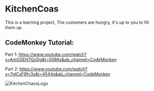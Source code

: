 # KitchenCoas
This is a learning project, The customers are hungry, it's up to you to fill them up.

## CodeMonkey Tutorial:
Part 1:
https://www.youtube.com/watch?v=AmGSEH7QcDg&t=5086s&ab_channel=CodeMonkey

Part 2:
https://www.youtube.com/watch?v=7glCsF9fv3s&t=4544s&ab_channel=CodeMonkey

![KitchenChaosLogo](https://github.com/silverDiamondz3/KitchenCoas/assets/110722342/3fc40a05-b51e-4e7f-9c09-0670a0f348b6)

